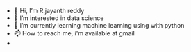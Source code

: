 - 👋 Hi, I’m R.jayanth reddy
- 👀 I’m interested in data science
- 🌱 I’m currently learning machine learning using with python
- 📫 How to reach me, i'm available at gmail
- 

<!---
ragijaireddy27/ragijaireddy27 is a ✨ special ✨ repository because its `README.md` (this file) appears on your GitHub profile.
You can click the Preview link to take a look at your changes.
--->
